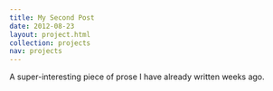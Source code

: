 ```yaml
---
title: My Second Post
date: 2012-08-23
layout: project.html
collection: projects
nav: projects
---
```


A super-interesting piece of prose I have already written weeks ago.
